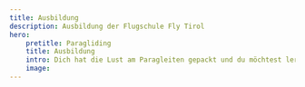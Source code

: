 ```yaml
---
title: Ausbildung
description: Ausbildung der Flugschule Fly Tirol
hero: 
    pretitle: Paragliding
    title: Ausbildung
    intro: Dich hat die Lust am Paragleiten gepackt und du möchtest lernen eigenständig zu fliegen? Unter der Leitung von Sebastian Kahn, der ausgebildeter Fluglehrer und Team-Weltmeister im Acrobatik-Paragleiten ist, erhältst du durch jahrelange Flugerfahrung auf der ganzen Welt, eine kompetente und vielseitige Flugausbildung in einem der besten Schulungsgebiete der Welt.
    image: 
---
```


<hero-two :hero="hero"></hero-two>

<courses-list></courses-list>
